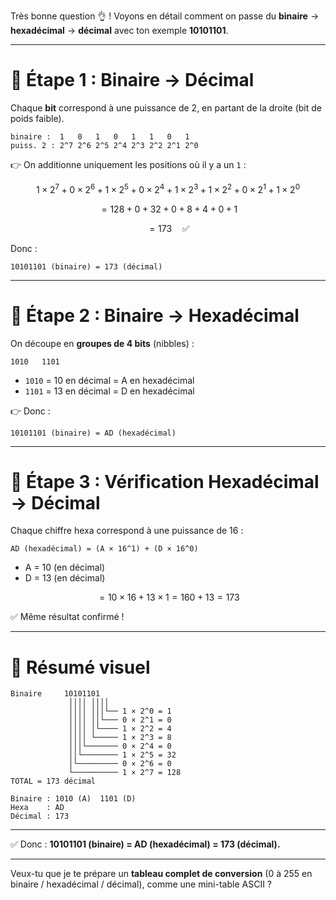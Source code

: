 Très bonne question 👌 !
Voyons en détail comment on passe du **binaire** → **hexadécimal** → **décimal** avec ton exemple **10101101**.

---

# 🔹 Étape 1 : Binaire → Décimal

Chaque **bit** correspond à une puissance de 2, en partant de la droite (bit de poids faible).

```
binaire :  1   0   1   0   1   1   0   1
puiss. 2 : 2^7 2^6 2^5 2^4 2^3 2^2 2^1 2^0
```

👉 On additionne uniquement les positions où il y a un `1` :

$$
1×2^7 + 0×2^6 + 1×2^5 + 0×2^4 + 1×2^3 + 1×2^2 + 0×2^1 + 1×2^0
$$

$$
= 128 + 0 + 32 + 0 + 8 + 4 + 0 + 1
$$

$$
= 173 \quad ✅
$$

Donc :

```
10101101 (binaire) = 173 (décimal)
```

---

# 🔹 Étape 2 : Binaire → Hexadécimal

On découpe en **groupes de 4 bits** (nibbles) :

```
1010   1101
```

* `1010` = 10 en décimal = A en hexadécimal
* `1101` = 13 en décimal = D en hexadécimal

👉 Donc :

```
10101101 (binaire) = AD (hexadécimal)
```

---

# 🔹 Étape 3 : Vérification Hexadécimal → Décimal

Chaque chiffre hexa correspond à une puissance de 16 :

```
AD (hexadécimal) = (A × 16^1) + (D × 16^0)
```

* A = 10 (en décimal)
* D = 13 (en décimal)

$$
= 10×16 + 13×1 = 160 + 13 = 173
$$

✅ Même résultat confirmé !

---

# 🔹 Résumé visuel

```
Binaire     10101101
             ││││ ││││
             ││││ │││└── 1 × 2^0 = 1
             ││││ ││└─── 0 × 2^1 = 0
             ││││ │└──── 1 × 2^2 = 4
             ││││ └───── 1 × 2^3 = 8
             │││└─────── 0 × 2^4 = 0
             ││└──────── 1 × 2^5 = 32
             │└───────── 0 × 2^6 = 0
             └────────── 1 × 2^7 = 128
TOTAL = 173 décimal

Binaire : 1010 (A)  1101 (D)
Hexa    : AD
Décimal : 173
```

---

✅ Donc :
**10101101 (binaire) = AD (hexadécimal) = 173 (décimal).**

---

Veux-tu que je te prépare un **tableau complet de conversion** (0 à 255 en binaire / hexadécimal / décimal), comme une mini-table ASCII ?
